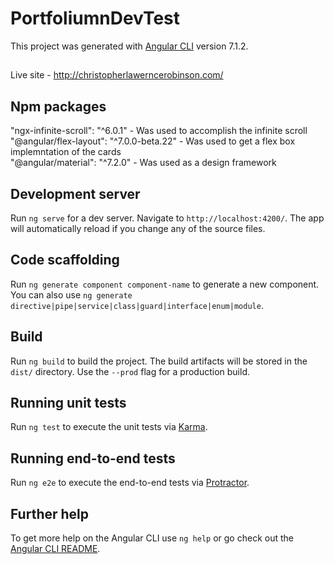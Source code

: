 # PortfoliumnDevTest

This project was generated with [Angular CLI](https://github.com/angular/angular-cli) version 7.1.2.

## 
Live site - http://christopherlawerncerobinson.com/

## Npm packages 

"ngx-infinite-scroll": "^6.0.1" - Was used to accomplish the infinite scroll<br/>
"@angular/flex-layout": "^7.0.0-beta.22" - Was used to get a flex box implemntation of the cards<br/>
"@angular/material": "^7.2.0" - Was used as a design framework<br/>

## Development server

Run `ng serve` for a dev server. Navigate to `http://localhost:4200/`. The app will automatically reload if you change any of the source files.

## Code scaffolding

Run `ng generate component component-name` to generate a new component. You can also use `ng generate directive|pipe|service|class|guard|interface|enum|module`.

## Build

Run `ng build` to build the project. The build artifacts will be stored in the `dist/` directory. Use the `--prod` flag for a production build.

## Running unit tests

Run `ng test` to execute the unit tests via [Karma](https://karma-runner.github.io).

## Running end-to-end tests

Run `ng e2e` to execute the end-to-end tests via [Protractor](http://www.protractortest.org/).

## Further help

To get more help on the Angular CLI use `ng help` or go check out the [Angular CLI README](https://github.com/angular/angular-cli/blob/master/README.md).

